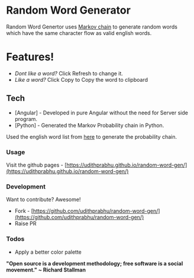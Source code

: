 # Random Word Generator

Random Word Genertor uses [Markov chain](https://en.wikipedia.org/wiki/Markov_chain) to generate random words which have the same character flow as valid english words.

# Features!

  - *Dont like a word?* Click Refresh to change it.
  - *Like a word?* Click Copy to Copy the word to clipboard

## Tech

* [Angular] - Developed in pure Angular without the need for Server side program.
* [Python] - Generated the Markov Probability chain in Python.

Used the english word list from [here](https://raw.githubusercontent.com/dwyl/english-words/master/words_alpha.txt) to generate the probability chain.

### Usage

Visit the github pages - [https://udithprabhu.github.io/random-word-gen/](https://udithprabhu.github.io/random-word-gen/)

### Development

Want to contribute? Awesome!
 * Fork - [https://github.com/udithprabhu/random-word-gen/](https://github.com/udithprabhu/random-word-gen/)
 * Raise PR

### Todos

 - Apply a better color palette


**"Open source is a development methodology; free software is a social movement." ~ Richard Stallman**